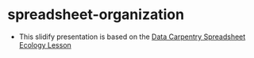 # spreadsheet-organization

- This slidify presentation is based on the [Data Carpentry Spreadsheet Ecology Lesson](http://www.datacarpentry.org/spreadsheet-ecology-lesson/)
